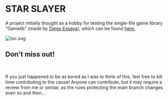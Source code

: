 # STAR SLAYER

A project initially thought as a hobby for testing the single-file game library "Gamelib" (made by [Diego Essaya](https://github.com/dessaya)), which can be found [here.](https://github.com/dessaya/python-gamelib)


<img alt="loc.svg" src="media/badges/loc.svg"/>


## Don't miss out!
<br/>

If you just happened to be as bored as I was to think of this, feel free to kill time contributing to the cause! Anyone can contribute, but it may
require a review from me or similar, as the rules protecting the main branch changes even so and then...
